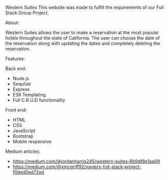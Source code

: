 Western Suites
This website was made to fulfill the requirements of our Full Stack Group Project.

About:

Western Suites allows the user to make a reservation at the most popular hotels throughout the state of California. The user can choose the date of the reservation along with updating the dates and completely deleting the reservation.

Features:

Back end:
- Node.js
- Sequlize
- Express
- ES6 Templating
- Full C.R.U.D functionality

Front end:
- HTML
- CSS
- JavaScript
- Bootstrap
- Mobile responsive


Medium articles:

- https://medium.com/@jordanharris245/western-suites-6b9df8e1aa09
- https://medium.com/@xmcgriff92/xaviers-full-stack-project-f0ded0ed72ed
